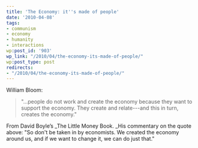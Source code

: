 ```yaml
---
title: 'The Economy: it''s made of people'
date: '2010-04-08'
tags:
- communism
- economy
- humanity
- interactions
wp:post_id: '903'
wp_link: "/2010/04/the-economy-its-made-of-people/"
wp:post_type: post
redirects:
- "/2010/04/the-economy-its-made-of-people/"
---
```


William Bloom:

> "...people do not work and create the economy because they want to support the economy. They create and relate---and this in turn, creates the economy."

From David Boyle’s _The Little Money Book. _His commentary on the quote above: "So don't be taken in by economists. We created the economy around us, and if we want to change it, we can do just that."
